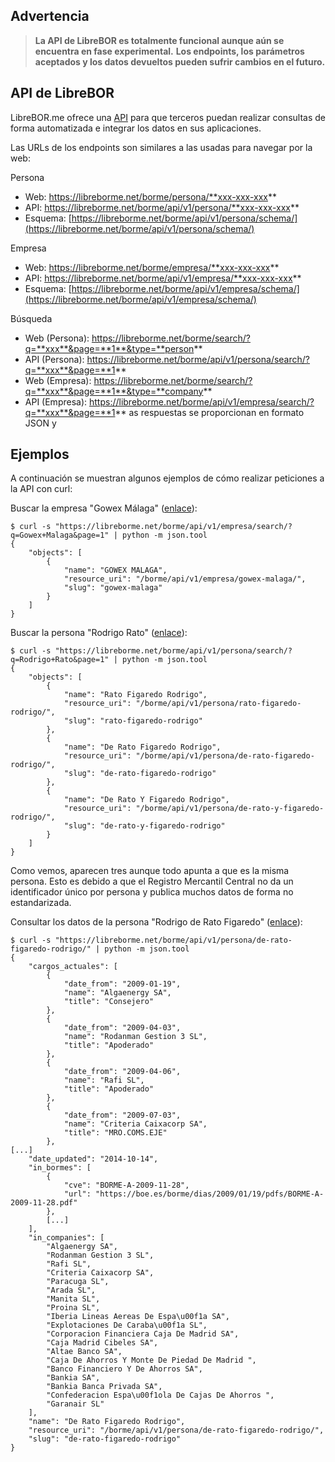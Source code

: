 Advertencia
----------

> **La API de LibreBOR es totalmente funcional aunque aún se encuentra en fase experimental.**
> **Los endpoints, los parámetros aceptados y los datos devueltos pueden sufrir cambios en el futuro.**

API de LibreBOR
---------------

LibreBOR.me ofrece una [API](https://es.wikipedia.org/wiki/Interfaz_de_programaci%C3%B3n_de_aplicaciones)
para que terceros puedan realizar consultas de forma automatizada e integrar los datos en sus aplicaciones.

Las URLs de los endpoints son similares a las usadas para navegar por la web:

Persona

- Web: https://libreborme.net/borme/persona/**xxx-xxx-xxx**
- API: https://libreborme.net/borme/api/v1/persona/**xxx-xxx-xxx**
- Esquema: [https://libreborme.net/borme/api/v1/persona/schema/](https://libreborme.net/borme/api/v1/persona/schema/)

Empresa

- Web: https://libreborme.net/borme/empresa/**xxx-xxx-xxx**
- API: https://libreborme.net/borme/api/v1/empresa/**xxx-xxx-xxx**
- Esquema: [https://libreborme.net/borme/api/v1/empresa/schema/](https://libreborme.net/borme/api/v1/empresa/schema/)

Búsqueda

- Web (Persona): https://libreborme.net/borme/search/?q=**xxx**&page=**1**&type=**person**
- API (Persona): https://libreborme.net/borme/api/v1/persona/search/?q=**xxx**&page=**1**
- Web (Empresa): https://libreborme.net/borme/search/?q=**xxx**&page=**1**&type=**company**
- API (Empresa): https://libreborme.net/borme/api/v1/empresa/search/?q=**xxx**&page=**1**
as respuestas se proporcionan en formato JSON y

Ejemplos
--------

A continuación se muestran algunos ejemplos de cómo realizar peticiones a la API con curl:

Buscar la empresa "Gowex Málaga" ([enlace](https://libreborme.net/borme/api/v1/empresa/search/?q=Gowex+Malaga&page=1)):

```
$ curl -s "https://libreborme.net/borme/api/v1/empresa/search/?q=Gowex+Malaga&page=1" | python -m json.tool
{
    "objects": [
        {
            "name": "GOWEX MALAGA",
            "resource_uri": "/borme/api/v1/empresa/gowex-malaga/",
            "slug": "gowex-malaga"
        }
    ]
}

```
Buscar la persona "Rodrigo Rato" ([enlace](https://libreborme.net/borme/api/v1/persona/search/?q=Rodrigo+Rato&page=1)):

```
$ curl -s "https://libreborme.net/borme/api/v1/persona/search/?q=Rodrigo+Rato&page=1" | python -m json.tool
{
    "objects": [
        {
            "name": "Rato Figaredo Rodrigo",
            "resource_uri": "/borme/api/v1/persona/rato-figaredo-rodrigo/",
            "slug": "rato-figaredo-rodrigo"
        },
        {
            "name": "De Rato Figaredo Rodrigo",
            "resource_uri": "/borme/api/v1/persona/de-rato-figaredo-rodrigo/",
            "slug": "de-rato-figaredo-rodrigo"
        },
        {
            "name": "De Rato Y Figaredo Rodrigo",
            "resource_uri": "/borme/api/v1/persona/de-rato-y-figaredo-rodrigo/",
            "slug": "de-rato-y-figaredo-rodrigo"
        }
    ]
}
```

Como vemos, aparecen tres aunque todo apunta a que es la misma persona. Esto es debido a que el Registro Mercantil Central no da un identificador único por persona y publica
muchos datos de forma no estandarizada.


Consultar los datos de la persona "Rodrigo de Rato Figaredo" ([enlace](https://libreborme.net/borme/api/v1/persona/de-rato-figaredo-rodrigo/)):

```
$ curl -s "https://libreborme.net/borme/api/v1/persona/de-rato-figaredo-rodrigo/" | python -m json.tool
{
    "cargos_actuales": [
        {
            "date_from": "2009-01-19",
            "name": "Algaenergy SA",
            "title": "Consejero"
        },
        {
            "date_from": "2009-04-03",
            "name": "Rodanman Gestion 3 SL",
            "title": "Apoderado"
        },
        {
            "date_from": "2009-04-06",
            "name": "Rafi SL",
            "title": "Apoderado"
        },
        {
            "date_from": "2009-07-03",
            "name": "Criteria Caixacorp SA",
            "title": "MRO.COMS.EJE"
        },
[...]
    "date_updated": "2014-10-14",
    "in_bormes": [
        {
            "cve": "BORME-A-2009-11-28",
            "url": "https://boe.es/borme/dias/2009/01/19/pdfs/BORME-A-2009-11-28.pdf"
        },
        [...]
    ],
    "in_companies": [
        "Algaenergy SA",
        "Rodanman Gestion 3 SL",
        "Rafi SL",
        "Criteria Caixacorp SA",
        "Paracuga SL",
        "Arada SL",
        "Manita SL",
        "Proina SL",
        "Iberia Lineas Aereas De Espa\u00f1a SA",
        "Explotaciones De Caraba\u00f1a SL",
        "Corporacion Financiera Caja De Madrid SA",
        "Caja Madrid Cibeles SA",
        "Altae Banco SA",
        "Caja De Ahorros Y Monte De Piedad De Madrid ",
        "Banco Financiero Y De Ahorros SA",
        "Bankia SA",
        "Bankia Banca Privada SA",
        "Confederacion Espa\u00f1ola De Cajas De Ahorros ",
        "Garanair SL"
    ],
    "name": "De Rato Figaredo Rodrigo",
    "resource_uri": "/borme/api/v1/persona/de-rato-figaredo-rodrigo/",
    "slug": "de-rato-figaredo-rodrigo"
}
```
